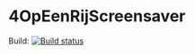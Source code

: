# 4OpEenRijScreensaver

Build: [![Build status](https://ci.appveyor.com/api/projects/status/xq5w3k9kfxmkr0y9?svg=true)](https://ci.appveyor.com/project/arthurrump/4opeenrijscreensaver)
